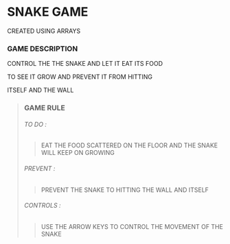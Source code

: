 # SNAKE GAME



CREATED USING ARRAYS



### GAME DESCRIPTION 



CONTROL THE THE SNAKE AND LET IT EAT ITS FOOD

TO SEE IT GROW AND PREVENT IT FROM HITTING 

ITSELF AND THE WALL



> ### GAME RULE
>
> ###### TO DO :
>
> > EAT THE FOOD SCATTERED ON THE FLOOR AND THE SNAKE WILL KEEP ON GROWING
>
> ###### PREVENT :
>
> > PREVENT THE SNAKE TO HITTING THE WALL AND ITSELF
>
> ###### CONTROLS :
>
> > USE THE ARROW KEYS TO CONTROL THE MOVEMENT OF THE SNAKE
